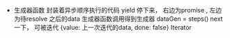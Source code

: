 * 生成器函数 封装着异步顺序执行的代码
yield 停下来， 右边为promise , 左边为待resolve 之后的data 
生成器函数调用得到生成器 dataGen = steps()
next 一下， 可被迭代
{value: 上一次迭代的data, done: false}
Iterator 
 